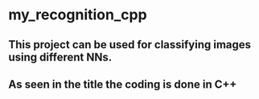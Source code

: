 # my_recognition_cpp

## This project can be used for classifying images using different NNs.
## As seen in the title the coding is done in C++

